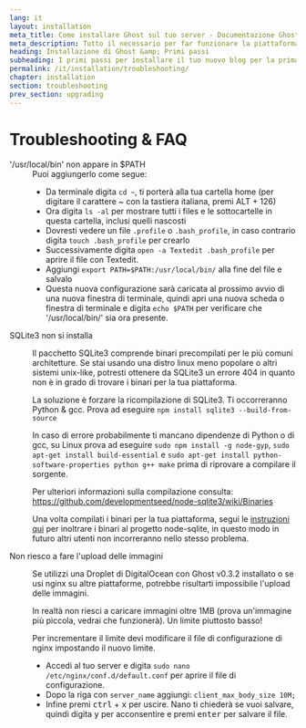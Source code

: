 ```yaml
---
lang: it
layout: installation
meta_title: Come installare Ghost sul tuo server - Documentazione Ghost
meta_description: Tutto il necessario per far funzionare la piattaforma di blogging Ghost in locale e in remoto.
heading: Installazione di Ghost &amp; Primi passi
subheading: I primi passi per installare il tuo nuovo blog per la prima volta.
permalink: /it/installation/troubleshooting/
chapter: installation
section: troubleshooting
prev_section: upgrading
---
```



# Troubleshooting & FAQ <a id="troubleshooting"></a>

<dl>
    <dt id="export-path">'/usr/local/bin' non appare in $PATH</dt>
    <dd>Puoi aggiungerlo come segue:
        <ul>
            <li>Da terminale digita <code>cd ~</code>, ti porterà alla tua cartella home (per digitare il carattere ~ con la tastiera italiana, premi ALT + 126)</li>
            <li>Ora digita <code>ls -al</code> per mostrare tutti i files e le sottocartelle in questa cartella, inclusi quelli nascosti</li>
            <li>Dovresti vedere un file <code class="path">.profile</code> o <code class="path">.bash_profile</code>, in caso contrario digita <code>touch .bash_profile</code> per crearlo</li>
            <li>Successivamente digita <code>open -a Textedit .bash_profile</code> per aprire il file con Textedit.</li>
            <li>Aggiungi <code>export PATH=$PATH:/usr/local/bin/</code> alla fine del file e salvalo</li>
            <li>Questa nuova configurazione sarà caricata al prossimo avvio di una nuova finestra di terminale, quindi apri una nuova scheda o finestra di terminale e digita <code>echo $PATH</code> per verificare che '/usr/local/bin/' sia ora presente.</li>
        </ul>
    </dd>
    <dt id="sqlite3-errors">SQLite3 non si installa</dt>
    <dd>
        <p>Il pacchetto SQLite3 comprende binari precompilati per le più comuni architetture. Se stai usando una distro linux meno popolare o altri sistemi unix-like, potresti ottenere da SQLite3 un errore 404 in quanto non è in grado di trovare i binari per la tua piattaforma.</p>
        <p>La soluzione è forzare la ricompilazione di SQLite3. Ti occorreranno Python & gcc. Prova ad eseguire <code>npm install sqlite3 --build-from-source</code></p>
        <p>In caso di errore probabilmente ti mancano dipendenze di Python o di gcc, su Linux prova ad eseguire <code>sudo npm install -g node-gyp</code>, <code>sudo apt-get install build-essential</code> e <code>sudo apt-get install python-software-properties python g++ make</code> prima di riprovare a compilare il sorgente.</p>
        <p>Per ulteriori informazioni sulla compilazione consulta: <a href="https://github.com/developmentseed/node-sqlite3/wiki/Binaries">https://github.com/developmentseed/node-sqlite3/wiki/Binaries</a></p>
        <p>Una volta compilati i binari per la tua piattaforma, segui le <a href="https://github.com/developmentseed/node-sqlite3/wiki/Binaries#creating-new-binaries">instruzioni qui</a> per inoltrare i binari al progetto node-sqlite, in questo modo in futuro altri utenti non incorreranno nello stesso problema.</p>
    </dd>
    <dt id="image-uploads">Non riesco a fare l'upload delle immagini</dt>
    <dd>
        <p>Se utilizzi una Droplet di DigitalOcean con Ghost v0.3.2 installato o se usi nginx su altre piattaforme, potrebbe risultarti impossibile l'upload delle immagini.</p>
        <p>In realtà non riesci a caricare immagini oltre 1MB (prova un'immagine più piccola, vedrai che funzionerà). Un limite piuttosto basso!</p>
        <p>Per incrementare il limite devi modificare il file di configurazione di nginx impostando il nuovo limite.</p>
        <ul>
            <li>Accedi al tuo server e digita <code>sudo nano /etc/nginx/conf.d/default.conf</code> per aprire il file di configurazione.</li>
            <li>Dopo la riga con <code>server_name</code> aggiungi: <code>client_max_body_size 10M;</code></li>
            <li>Infine premi <kbd>ctrl</kbd> + <kbd>x</kbd> per uscire. Nano ti chiederà se vuoi salvare, quindi digita <kbd>y</kbd> per acconsentire e premi <kbd>enter</kbd> per salvare il file.</li>
        </ul>
    </dd>
</dl>


